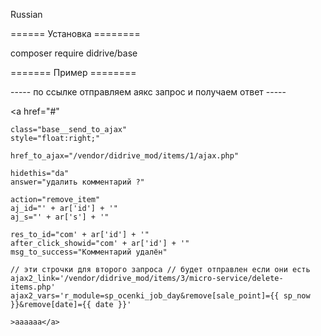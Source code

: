 Russian

====== Установка ========

composer require didrive/base

======= Пример ========

----- по ссылке отправляем аякс запрос и получаем ответ -----

<a href="#" 

    class="base__send_to_ajax" 
    style="float:right;" 

    href_to_ajax="/vendor/didrive_mod/items/1/ajax.php" 

    hidethis="da" 
    answer="удалить комментарий ?" 

    action="remove_item" 
    aj_id="' + ar['id'] + '" 
    aj_s="' + ar['s'] + '" 

    res_to_id="com' + ar['id'] + '" 
    after_click_showid="com' + ar['id'] + '" 
    msg_to_success="Комментарий удалён" 

    // эти строчки для второго запроса // будет отправлен если они есть
    ajax2_link='/vendor/didrive_mod/items/3/micro-service/delete-items.php'
    ajax2_vars='r_module=sp_ocenki_job_day&remove[sale_point]={{ sp_now }}&remove[date]={{ date }}'

    >aaaaaa</a>
<div id="com' + ar['id'] + '" style="display:none;"></div>
